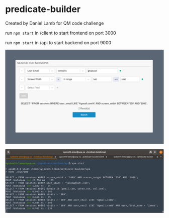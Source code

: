 # predicate-builder

Created by Daniel Lamb for QM code challenge

run `npm start` in /client to start frontend on port 3000 

run `npm start` in /api to start backend on port 9000

![Image of UI](predicate-builder.png)

![Image of Terminal](server-terminal.png)

